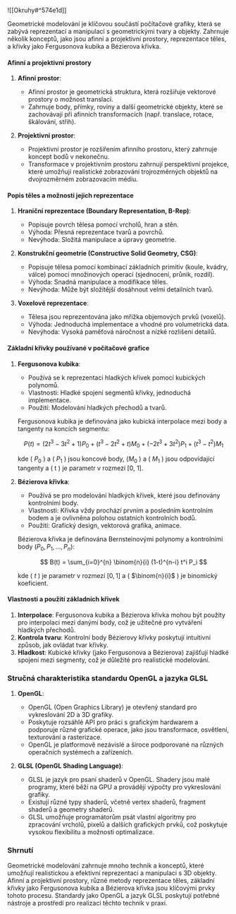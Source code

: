 ![[Okruhy#^574e1d]]


Geometrické modelování je klíčovou součástí počítačové grafiky, která se zabývá reprezentací a manipulací s geometrickými tvary a objekty. Zahrnuje několik konceptů, jako jsou afinní a projektivní prostory, reprezentace těles, a křivky jako Fergusonova kubika a Bézierova křivka.

#### Afinní a projektivní prostory

1. **Afinní prostor**:
   - Afinní prostor je geometrická struktura, která rozšiřuje vektorové prostory o možnost translací. 
   - Zahrnuje body, přímky, roviny a další geometrické objekty, které se zachovávají při afinních transformacích (např. translace, rotace, škálování, střih).

2. **Projektivní prostor**:
   - Projektivní prostor je rozšířením afinního prostoru, který zahrnuje koncept bodů v nekonečnu.
   - Transformace v projektivním prostoru zahrnují perspektivní projekce, které umožňují realistické zobrazování trojrozměrných objektů na dvojrozměrném zobrazovacím médiu.

#### Popis těles a možnosti jejich reprezentace

1. **Hraniční reprezentace (Boundary Representation, B-Rep)**:
   - Popisuje povrch tělesa pomocí vrcholů, hran a stěn.
   - Výhoda: Přesná reprezentace tvarů a povrchů.
   - Nevýhoda: Složitá manipulace a úpravy geometrie.

2. **Konstrukční geometrie (Constructive Solid Geometry, CSG)**:
   - Popisuje tělesa pomocí kombinací základních primitiv (koule, kvádry, válce) pomocí množinových operací (sjednocení, průnik, rozdíl).
   - Výhoda: Snadná manipulace a modifikace těles.
   - Nevýhoda: Může být složitější dosáhnout velmi detailních tvarů.

3. **Voxelové reprezentace**:
   - Tělesa jsou reprezentována jako mřížka objemových prvků (voxelů).
   - Výhoda: Jednoduchá implementace a vhodné pro volumetrická data.
   - Nevýhoda: Vysoká paměťová náročnost a nízké rozlišení detailů.

#### Základní křivky používané v počítačové grafice

1. **Fergusonova kubika**:
   - Používá se k reprezentaci hladkých křivek pomocí kubických polynomů.
   - Vlastnosti: Hladké spojení segmentů křivky, jednoduchá implementace.
   - Použití: Modelování hladkých přechodů a tvarů.

   Fergusonova kubika je definována jako kubická interpolace mezi body a tangenty na koncích segmentu:

   $$
   P(t) = (2t^3 - 3t^2 + 1)P_0 + (t^3 - 2t^2 + t)M_0 + (-2t^3 + 3t^2)P_1 + (t^3 - t^2)M_1
   $$

   kde ( $P_0$ ) a ( $P_1$ ) jsou koncové body, ($M_0$ ) a ( $M_1$ ) jsou odpovídající tangenty a ( t ) je parametr v rozmezí [0, 1].

2. **Bézierova křivka**:
   - Používá se pro modelování hladkých křivek, které jsou definovány kontrolními body.
   - Vlastnosti: Křivka vždy prochází prvním a posledním kontrolním bodem a je ovlivněna polohou ostatních kontrolních bodů.
   - Použití: Grafický design, vektorová grafika, animace.

   Bézierova křivka je definována Bernsteinovými polynomy a kontrolními body $( P_0, P_1, ..., P_n )$:

   $$ B(t) = \sum_{i=0}^{n} \binom{n}{i} (1-t)^{n-i} t^i P_i $$

   kde \( $t$ \) je parametr v rozmezí $[0, 1]$ a ( $\binom{n}{i}$ ) je binomický koeficient.

#### Vlastnosti a použití základních křivek

1. **Interpolace**: Fergusonova kubika a Bézierova křivka mohou být použity pro interpolaci mezi danými body, což je užitečné pro vytváření hladkých přechodů.
2. **Kontrola tvaru**: Kontrolní body Bézierovy křivky poskytují intuitivní způsob, jak ovládat tvar křivky.
3. **Hladkost**: Kubické křivky (jako Fergusonova a Bézierova) zajišťují hladké spojení mezi segmenty, což je důležité pro realistické modelování.

### Stručná charakteristika standardu OpenGL a jazyka GLSL

1. **OpenGL**:
   - OpenGL (Open Graphics Library) je otevřený standard pro vykreslování 2D a 3D grafiky.
   - Poskytuje rozsáhlé API pro práci s grafickým hardwarem a podporuje různé grafické operace, jako jsou transformace, osvětlení, texturování a rasterizace.
   - OpenGL je platformově nezávislé a široce podporované na různých operačních systémech a zařízeních.

2. **GLSL (OpenGL Shading Language)**:
   - GLSL je jazyk pro psaní shaderů v OpenGL. Shadery jsou malé programy, které běží na GPU a provádějí výpočty pro vykreslování grafiky.
   - Existují různé typy shaderů, včetně vertex shaderů, fragment shaderů a geometry shaderů.
   - GLSL umožňuje programátorům psát vlastní algoritmy pro zpracování vrcholů, pixelů a dalších grafických prvků, což poskytuje vysokou flexibilitu a možnosti optimalizace.

### Shrnutí

Geometrické modelování zahrnuje mnoho technik a konceptů, které umožňují realistickou a efektivní reprezentaci a manipulaci s 3D objekty. Afinní a projektivní prostory, různé metody reprezentace těles, základní křivky jako Fergusonova kubika a Bézierova křivka jsou klíčovými prvky tohoto procesu. Standardy jako OpenGL a jazyk GLSL poskytují potřebné nástroje a prostředí pro realizaci těchto technik v praxi.